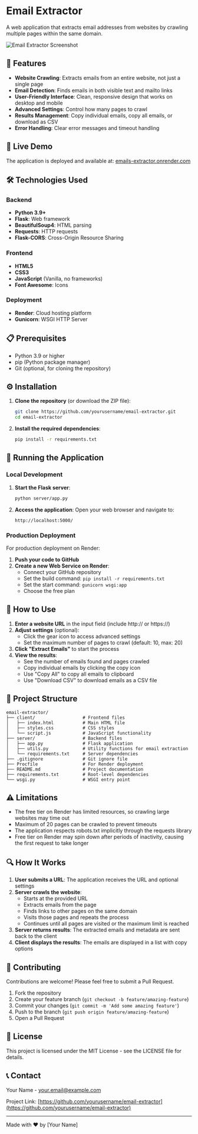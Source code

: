 # Email Extractor

A web application that extracts email addresses from websites by crawling multiple pages within the same domain.

![Email Extractor Screenshot](https://i.imgur.com/example.png)

## 🌟 Features

- **Website Crawling**: Extracts emails from an entire website, not just a single page
- **Email Detection**: Finds emails in both visible text and mailto links
- **User-Friendly Interface**: Clean, responsive design that works on desktop and mobile
- **Advanced Settings**: Control how many pages to crawl
- **Results Management**: Copy individual emails, copy all emails, or download as CSV
- **Error Handling**: Clear error messages and timeout handling

## 🚀 Live Demo

The application is deployed and available at: [emails-extractor.onrender.com](https://emails-extractor.onrender.com)

## 🛠️ Technologies Used

### Backend
- **Python 3.9+**
- **Flask**: Web framework
- **BeautifulSoup4**: HTML parsing
- **Requests**: HTTP requests
- **Flask-CORS**: Cross-Origin Resource Sharing

### Frontend
- **HTML5**
- **CSS3**
- **JavaScript** (Vanilla, no frameworks)
- **Font Awesome**: Icons

### Deployment
- **Render**: Cloud hosting platform
- **Gunicorn**: WSGI HTTP Server

## 📋 Prerequisites

- Python 3.9 or higher
- pip (Python package manager)
- Git (optional, for cloning the repository)

## ⚙️ Installation

1. **Clone the repository** (or download the ZIP file):
   ```bash
   git clone https://github.com/yourusername/email-extractor.git
   cd email-extractor
   ```

2. **Install the required dependencies**:
   ```bash
   pip install -r requirements.txt
   ```

## 🚀 Running the Application

### Local Development

1. **Start the Flask server**:
   ```bash
   python server/app.py
   ```

2. **Access the application**:
   Open your web browser and navigate to:
   ```
   http://localhost:5000/
   ```

### Production Deployment

For production deployment on Render:

1. **Push your code to GitHub**
2. **Create a new Web Service on Render**:
   - Connect your GitHub repository
   - Set the build command: `pip install -r requirements.txt`
   - Set the start command: `gunicorn wsgi:app`
   - Choose the free plan

## 📝 How to Use

1. **Enter a website URL** in the input field (include http:// or https://)
2. **Adjust settings** (optional):
   - Click the gear icon to access advanced settings
   - Set the maximum number of pages to crawl (default: 10, max: 20)
3. **Click "Extract Emails"** to start the process
4. **View the results**:
   - See the number of emails found and pages crawled
   - Copy individual emails by clicking the copy icon
   - Use "Copy All" to copy all emails to clipboard
   - Use "Download CSV" to download emails as a CSV file

## 🧩 Project Structure

```
email-extractor/
├── client/                  # Frontend files
│   ├── index.html           # Main HTML file
│   ├── styles.css           # CSS styles
│   └── script.js            # JavaScript functionality
├── server/                  # Backend files
│   ├── app.py               # Flask application
│   ├── utils.py             # Utility functions for email extraction
│   └── requirements.txt     # Server dependencies
├── .gitignore               # Git ignore file
├── Procfile                 # For Render deployment
├── README.md                # Project documentation
├── requirements.txt         # Root-level dependencies
└── wsgi.py                  # WSGI entry point
```

## ⚠️ Limitations

- The free tier on Render has limited resources, so crawling large websites may time out
- Maximum of 20 pages can be crawled to prevent timeouts
- The application respects robots.txt implicitly through the requests library
- Free tier on Render may spin down after periods of inactivity, causing the first request to take longer

## 🔍 How It Works

1. **User submits a URL**: The application receives the URL and optional settings
2. **Server crawls the website**:
   - Starts at the provided URL
   - Extracts emails from the page
   - Finds links to other pages on the same domain
   - Visits those pages and repeats the process
   - Continues until all pages are visited or the maximum limit is reached
3. **Server returns results**: The extracted emails and metadata are sent back to the client
4. **Client displays the results**: The emails are displayed in a list with copy options

## 🤝 Contributing

Contributions are welcome! Please feel free to submit a Pull Request.

1. Fork the repository
2. Create your feature branch (`git checkout -b feature/amazing-feature`)
3. Commit your changes (`git commit -m 'Add some amazing feature'`)
4. Push to the branch (`git push origin feature/amazing-feature`)
5. Open a Pull Request

## 📄 License

This project is licensed under the MIT License - see the LICENSE file for details.

## 📞 Contact

Your Name - [your.email@example.com](mailto:your.email@example.com)

Project Link: [https://github.com/yourusername/email-extractor](https://github.com/yourusername/email-extractor)

---

Made with ❤️ by [Your Name]
